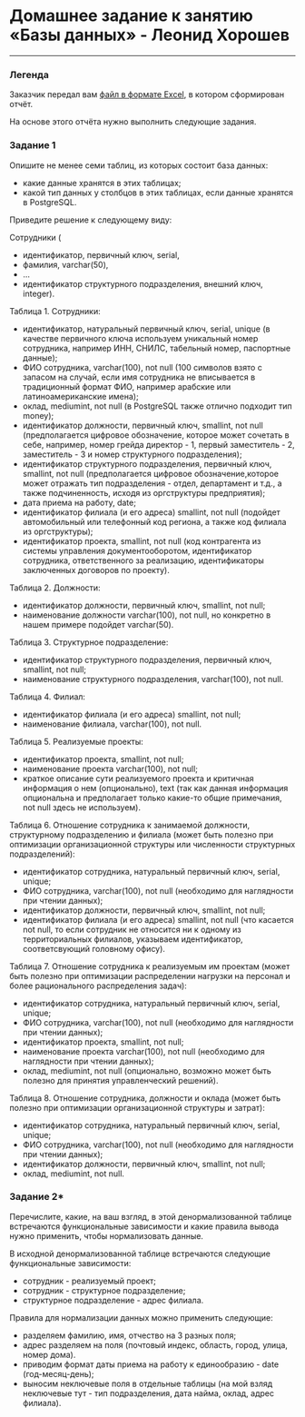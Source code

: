 # Домашнее задание к занятию «Базы данных» - Леонид Хорошев


---
### Легенда

Заказчик передал вам [файл в формате Excel](https://github.com/netology-code/sdb-homeworks/blob/main/resources/hw-12-1.xlsx), в котором сформирован отчёт. 

На основе этого отчёта нужно выполнить следующие задания.

### Задание 1

Опишите не менее семи таблиц, из которых состоит база данных:

- какие данные хранятся в этих таблицах;
- какой тип данных у столбцов в этих таблицах, если данные хранятся в PostgreSQL.

Приведите решение к следующему виду:

Сотрудники (

- идентификатор, первичный ключ, serial,
- фамилия, varchar(50),
- ...
- идентификатор структурного подразделения, внешний ключ, integer).

Таблица 1. Сотрудники:
- идентификатор, натуральный первичный ключ, serial, unique (в качестве первичного ключа используем уникальный номер сотрудника, например ИНН, СНИЛС, табельный номер, паспортные данные);
- ФИО сотрудника, varchar(100), not null (100 символов взято с запасом на случай, если имя сотрудника не вписывается в традиционный формат ФИО, например арабские или латиноамериканские имена);
- оклад, mediumint, not null (в PostgreSQL также отлично подходит тип money);
- идентификатор должности, первичный ключ, smallint, not null (предполагается цифровое обозначение, которое может сочетать в себе, например, номер грейда  директор - 1, первый заместитель - 2, заместитель - 3 и номер структурного подразделения);
- идентификатор структурного подразделения, первичный ключ, smallint, not null (предполагается цифровое обозначение,которое может отражать тип подразделения - отдел, департамент и т.д., а также подчиненность, исходя из оргструктуры предприятия);
- дата приема на работу, date;
- идентификатор филиала (и его адреса) smallint, not null (подойдет автомобильный или телефонный код региона, а также код филиала из оргструктуры);
- идентификатор проекта, smallint, not null (код контрагента из системы управления документооборотом, идентификатор сотрудника, ответственного за реализацию, идентификаторы заключенных договоров по проекту). 

Таблица 2. Должности:
- идентификатор должности, первичный ключ, smallint, not null;
- наименование должности varchar(100), not null, но конкретно в нашем примере подойдет varchar(50).

Таблица 3. Структурное подразделение:
 - идентификатор структурного подразделения, первичный ключ, smallint, not null;
 - наименование структурного подразделения, varchar(100), not null.

Таблица 4. Филиал:
 - идентификатор филиала (и его адреса) smallint, not null;
 - наименование филиала, varchar(100), not null.

Таблица 5. Реализуемые проекты:
- идентификатор проекта, smallint, not null;
- наименование проекта varchar(100), not null;
- краткое описание сути реализуемого проекта и критичная информация о нем (опционально), text (так как данная информация опциональна и предполагает только какие-то общие примечания, not null здесь не используем).

Таблица 6. Отношение сотрудника к занимаемой должности, структурному подразделению и филиала (может быть полезно при оптимизации организационной структуры или численности структурных подразделений):
- идентификатор сотрудника, натуральный первичный ключ, serial, unique;
- ФИО сотрудника, varchar(100), not null (необходимо для наглядности при чтении данных);
- идентификатор должности, первичный ключ, smallint, not null;
- идентификатор филиала (и его адреса) smallint, not null (что касается not null, то если сотрудник не относится ни к одному из территориальных филиалов, указываем идентификатор, соответсвующий головному офису).

Таблица 7. Отношение сотрудника к реализуемым им проектам (может быть полезно при оптимизации распределении нагрузки на персонал и более рационального распределения задач):
- идентификатор сотрудника, натуральный первичный ключ, serial, unique;
- ФИО сотрудника, varchar(100), not null (необходимо для наглядности при чтении данных);
- идентификатор проекта, smallint, not null;
- наименование проекта varchar(100), not null (необходимо для наглядности при чтении данных);
- оклад, mediumint, not null (опционально, возможно может быть полезно для принятия управленческий решений).

Таблица 8. Отношение сотрудника, должности и оклада (может быть полезно при оптимизации организационной структуры и затрат):
- идентификатор сотрудника, натуральный первичный ключ, serial, unique;
- ФИО сотрудника, varchar(100), not null (необходимо для наглядности при чтении данных);
- идентификатор должности, первичный ключ, smallint, not null;
- оклад, mediumint, not null.
  
### Задание 2*

Перечислите, какие, на ваш взгляд, в этой денормализованной таблице встречаются функциональные зависимости и какие правила вывода нужно применить, чтобы нормализовать данные.

В исходной денормализованной таблице встречаются следующие функциональные зависимости:
- сотрудник - реализуемый проект;
- сотрудник - структурное подразделение;
- структурное подразделение - адрес филиала.
  
Правила для нормализации данных можно применить следующие:
- разделяем фамилию, имя, отчество на 3 разных поля;
- адрес разделяем на поля (почтовый индекс, область, город, улица, номер дома).
- приводим формат даты приема на работу к единообразию - date (год-месяц-день);
- выносим неключевые поля в отдельные таблицы (на мой взляд неключевые тут - тип подразделения, дата найма, оклад, адрес филиала).

